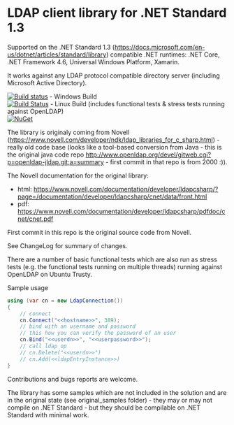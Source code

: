 # LDAP client library for .NET Standard 1.3

Supported on the .NET Standard 1.3 (https://docs.microsoft.com/en-us/dotnet/articles/standard/library) compatible .NET runtimes: .NET Core, .NET Framework 4.6, Universal Windows Platform, Xamarin.

It works against any LDAP protocol compatible directory server (including Microsoft Active Directory).

[![Build status](https://ci.appveyor.com/api/projects/status/nabbc061vlumiivs/branch/master?svg=true)](https://ci.appveyor.com/project/dsbenghe/novell-directory-ldap-netstandard/branch/master) - Windows Build<br />
[![Build Status](https://travis-ci.org/dsbenghe/Novell.Directory.Ldap.NETStandard.svg?branch=master)](https://travis-ci.org/dsbenghe/Novell.Directory.Ldap.NETStandard) - Linux Build (includes functional tests & stress tests running against OpenLDAP) <br />
[![NuGet](https://img.shields.io/nuget/v/Novell.Directory.Ldap.NETStandard.svg)](https://www.nuget.org/packages/Novell.Directory.Ldap.NETStandard/)

The library is originaly coming from Novell (https://www.novell.com/developer/ndk/ldap_libraries_for_c_sharp.html) - really old code base (looks like a tool-based conversion from Java - this is the original java code repo http://www.openldap.org/devel/gitweb.cgi?p=openldap-jldap.git;a=summary - first commit in that repo is from 2000 :)). 

The Novell documentation for the original library:
* html: https://www.novell.com/documentation/developer/ldapcsharp/?page=/documentation/developer/ldapcsharp/cnet/data/front.html
* pdf: https://www.novell.com/documentation/developer/ldapcsharp/pdfdoc/cnet/cnet.pdf

First commit in this repo is the original source code from Novell.

See ChangeLog for summary of changes.

There are a number of basic functional tests which are also run as stress tests (e.g. the functional tests running on multiple threads) running against OpenLDAP on Ubuntu Trusty.

Sample usage

```cs
using (var cn = new LdapConnection())
{
	// connect
	cn.Connect("<<hostname>>", 389);
	// bind with an username and password
	// this how you can verify the password of an user
	cn.Bind("<<userdn>>", "<<userpassword>>");
	// call ldap op
	// cn.Delete("<<userdn>>")
	// cn.Add(<<ldapEntryInstance>>)
}

```

Contributions and bugs reports are welcome.

The library has some samples which are not included in the solution and are in the original state (see original_samples folder) - they may or may not compile on .NET Standard - but they should be compilable on .NET Standard with minimal work.
